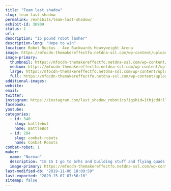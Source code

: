```yaml
---
title: "Team last shadow"
slug: team-last-shadow
permalink: /exhibits/team-last-shadow/
exhibit-id: 36909
status: 1
url: 
description: "15 pound robot lasher"
description-long: "Hope to win"
location: Robot Ruckus - Axe Backwards Heavyweight Arena
image: https://mfocdn-themakereffectfo.netdna-ssl.com/wp-content/uploads/2019/09/green-and-black-render-1-1-1024x791.jpg
image-primary:
  thumbnail: https://mfocdn-themakereffectfo.netdna-ssl.com/wp-content/uploads/2019/09/green-and-black-render-1-1-150x150.jpg
  medium: https://mfocdn-themakereffectfo.netdna-ssl.com/wp-content/uploads/2019/09/green-and-black-render-1-1-300x232.jpg
  large: https://mfocdn-themakereffectfo.netdna-ssl.com/wp-content/uploads/2019/09/green-and-black-render-1-1-1024x791.jpg
  full: https://mfocdn-themakereffectfo.netdna-ssl.com/wp-content/uploads/2019/09/green-and-black-render-1-1.jpg
additional-images:
website: 
email: 
twitter: 
instagram: https://instagram.com/last_shadow_robotics?igshid=1thjcddrlla5q
facebook: 
youtube: 
categories:
  - id: 340
    slug: battlebot
    name: BattleBot
  - id: 284
    slug: combat-robots
    name: Combat Robots
combat-robot: 1
maker:
  name: "Norman"
  description: "Im 15 I go to brhs and building stuff and flying quads is my hobby."
  image-primary: https://mfocdn-themakereffectfo.netdna-ssl.com/wp-content/uploads/2018/09/logo-300x300.png
last-modified-db: "2019-11-06 18:09:59"
last-exported: "2020-15-07 07:56:16"
sitemap: false
---
```

